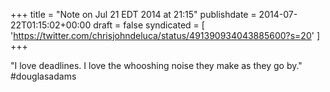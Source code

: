 +++
title = "Note on Jul 21 EDT 2014 at 21:15"
publishdate = 2014-07-22T01:15:02+00:00
draft = false
syndicated = [ 'https://twitter.com/chrisjohndeluca/status/491390934043885600?s=20' ]
+++

"I love deadlines. I love the whooshing noise they make as they go by." #douglasadams
